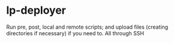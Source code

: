 # lp-deployer
Run pre, post, local and remote scripts; and upload files (creating directories if necessary) if you need to. All through SSH
